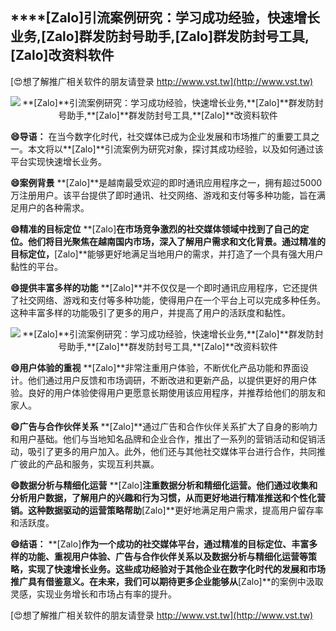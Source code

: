## ****[Zalo]**引流案例研究：学习成功经验，快速增长业务,**[Zalo]**群发防封号助手,**[Zalo]**群发防封号工具,**[Zalo]**改资料软件**

[😍想了解推广相关软件的朋友请登录 http://www.vst.tw](http://www.vst.tw)

 <center><img src="https://vst.tw/MP4/tuiguang/png/7.png" alt="**[Zalo]**引流案例研究：学习成功经验，快速增长业务,**[Zalo]**群发防封号助手,**[Zalo]**群发防封号工具,**[Zalo]**改资料软件"></center>

**😄导语：**
在当今数字化时代，社交媒体已成为企业发展和市场推广的重要工具之一。本文将以**[Zalo]**引流案例为研究对象，探讨其成功经验，以及如何通过该平台实现快速增长业务。

**😄案例背景**
**[Zalo]**是越南最受欢迎的即时通讯应用程序之一，拥有超过5000万注册用户。该平台提供了即时通讯、社交网络、游戏和支付等多种功能，旨在满足用户的各种需求。

**😄精准的目标定位**
**[Zalo]**在市场竞争激烈的社交媒体领域中找到了自己的定位。他们将目光聚焦在越南国内市场，深入了解用户需求和文化背景。通过精准的目标定位，**[Zalo]**能够更好地满足当地用户的需求，并打造了一个具有强大用户黏性的平台。

**😄提供丰富多样的功能**
**[Zalo]**并不仅仅是一个即时通讯应用程序，它还提供了社交网络、游戏和支付等多种功能，使得用户在一个平台上可以完成多种任务。这种丰富多样的功能吸引了更多的用户，并提高了用户的活跃度和黏性。

 <center><img src="https://vst.tw/MP4/tuiguang/png/8.png" alt="**[Zalo]**引流案例研究：学习成功经验，快速增长业务,**[Zalo]**群发防封号助手,**[Zalo]**群发防封号工具,**[Zalo]**改资料软件"></center>

**😄用户体验的重视**
**[Zalo]**非常注重用户体验，不断优化产品功能和界面设计。他们通过用户反馈和市场调研，不断改进和更新产品，以提供更好的用户体验。良好的用户体验使得用户更愿意长期使用该应用程序，并推荐给他们的朋友和家人。

**😄广告与合作伙伴关系**
**[Zalo]**通过广告和合作伙伴关系扩大了自身的影响力和用户基础。他们与当地知名品牌和企业合作，推出了一系列的营销活动和促销活动，吸引了更多的用户加入。此外，他们还与其他社交媒体平台进行合作，共同推广彼此的产品和服务，实现互利共赢。

**😄数据分析与精细化运营**
**[Zalo]**注重数据分析和精细化运营。他们通过收集和分析用户数据，了解用户的兴趣和行为习惯，从而更好地进行精准推送和个性化营销。这种数据驱动的运营策略帮助**[Zalo]**更好地满足用户需求，提高用户留存率和活跃度。

**😄结语：**
**[Zalo]**作为一个成功的社交媒体平台，通过精准的目标定位、丰富多样的功能、重视用户体验、广告与合作伙伴关系以及数据分析与精细化运营等策略，实现了快速增长业务。这些成功经验对于其他企业在数字化时代的发展和市场推广具有借鉴意义。在未来，我们可以期待更多企业能够从**[Zalo]**的案例中汲取灵感，实现业务增长和市场占有率的提升。

[😍想了解推广相关软件的朋友请登录 http://www.vst.tw](http://www.vst.tw)



